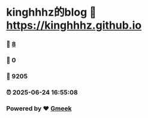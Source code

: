 # kinghhhz的blog :link: https://kinghhhz.github.io 
### :page_facing_up: [8](https://kinghhhz.github.io/tag.html) 
### :speech_balloon: 0 
### :hibiscus: 9205 
### :alarm_clock: 2025-06-24 16:55:08 
### Powered by :heart: [Gmeek](https://github.com/Meekdai/Gmeek)

